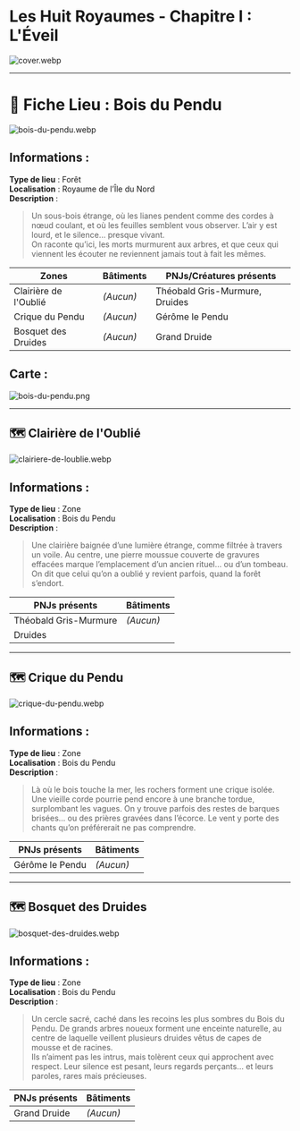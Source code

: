 # Les Huit Royaumes - Chapitre I : L'Éveil

![cover.webp](https://raw.githubusercontent.com/nicolasvauchenet/eightrealms-awakening/refs/heads/main/assets/img/core/cover.webp)

---

# 📍 Fiche Lieu : Bois du Pendu

![bois-du-pendu.webp](https://raw.githubusercontent.com/nicolasvauchenet/eightrealms-awakening/refs/heads/main/assets/img/chapter1/location/bois-du-pendu.webp)

## Informations :

**Type de lieu** : Forêt  
**Localisation** : Royaume de l’Île du Nord  
**Description** :
> Un sous-bois étrange, où les lianes pendent comme des cordes à nœud coulant, et où les feuilles semblent vous
> observer. L’air y est lourd, et le silence… presque vivant.  
> On raconte qu’ici, les morts murmurent aux arbres, et que ceux qui viennent les écouter ne reviennent jamais tout à
> fait les mêmes.

| Zones                 | Bâtiments | PNJs/Créatures présents        |
|-----------------------|-----------|--------------------------------|  
| Clairière de l'Oublié | *(Aucun)* | Théobald Gris-Murmure, Druides |
| Crique du Pendu       | *(Aucun)* | Gérôme le Pendu                |
| Bosquet des Druides   | *(Aucun)* | Grand Druide                   |

## Carte :

![bois-du-pendu.png](https://raw.githubusercontent.com/nicolasvauchenet/eightrealms-awakening/refs/heads/main/assets/img/chapter1/map/bois-du-pendu.png)

---

## 🗺️ Clairière de l'Oublié

![clairiere-de-loublie.webp](https://raw.githubusercontent.com/nicolasvauchenet/eightrealms-awakening/refs/heads/main/assets/img/chapter1/location/clairiere-de-loublie.webp)

## Informations :

**Type de lieu** : Zone  
**Localisation** : Bois du Pendu  
**Description** :
> Une clairière baignée d’une lumière étrange, comme filtrée à travers un voile. Au centre, une pierre moussue couverte
> de gravures effacées marque l’emplacement d’un ancien rituel… ou d’un tombeau. On dit que celui qu’on a oublié y
> revient parfois, quand la forêt s’endort.

| PNJs présents         | Bâtiments |  
|-----------------------|-----------|  
| Théobald Gris-Murmure | *(Aucun)* |  
| Druides               |           |  

---

## 🗺️ Crique du Pendu

![crique-du-pendu.webp](https://raw.githubusercontent.com/nicolasvauchenet/eightrealms-awakening/refs/heads/main/assets/img/chapter1/location/crique-du-pendu.webp)

## Informations :

**Type de lieu** : Zone  
**Localisation** : Bois du Pendu  
**Description** :
> Là où le bois touche la mer, les rochers forment une crique isolée. Une vieille corde pourrie pend encore à une
> branche tordue, surplombant les vagues. On y trouve parfois des restes de barques brisées… ou des prières gravées dans
> l’écorce. Le vent y porte des chants qu’on préférerait ne pas comprendre.

| PNJs présents   | Bâtiments |  
|-----------------|-----------|  
| Gérôme le Pendu | *(Aucun)* |  

---

## 🗺️ Bosquet des Druides

![bosquet-des-druides.webp](https://raw.githubusercontent.com/nicolasvauchenet/eightrealms-awakening/refs/heads/main/assets/img/chapter1/location/bosquet-des-druides.webp)

## Informations :

**Type de lieu** : Zone  
**Localisation** : Bois du Pendu  
**Description** :
> Un cercle sacré, caché dans les recoins les plus sombres du Bois du Pendu. De grands arbres noueux forment une
> enceinte naturelle, au centre de laquelle veillent plusieurs druides vêtus de capes de mousse et de racines.  
> Ils n’aiment pas les intrus, mais tolèrent ceux qui approchent avec respect. Leur silence est pesant, leurs regards
> perçants… et leurs paroles, rares mais précieuses.

| PNJs présents | Bâtiments |  
|---------------|-----------|  
| Grand Druide  | *(Aucun)* |  
